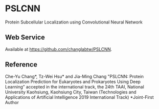 # PSLCNN
Protein Subcellular Localization using Convolutional Neural Network

## Web Service
Available at https://github.com/changlabtw/PSLCNN.

## Reference
Che-Yu Chang*, Tz-Wei Hsu* and Jia-Ming Chang "PSLCNN: Protein Localization Prediction for Eukaryotes and Prokaryotes Using Deep Learning” accepted in the international track, the 24th TAAI, National University Kaohsiung, Kaohsiung City, Taiwan (Technologies and Applications of Artificial Intelligence 2019 International Track)  *Joint-First Author
